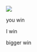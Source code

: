 ![](https://github-profile-summary-cards.vercel.app/api/cards/profile-details?username=aqzhyi&theme=github_dark)

you win

I win

bigger win
